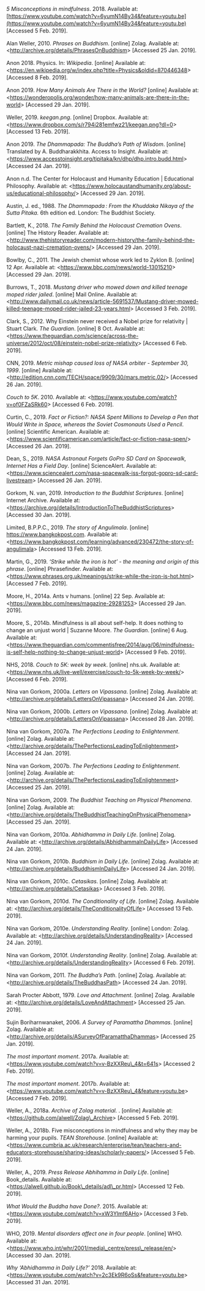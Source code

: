 <div class="csl-bib-body" style="line-height: 1.35; ">

<div class="csl-entry" style="margin-bottom: 1em;">

*5 Misconceptions in mindfulness*. 2018. Available at:
[https://www.youtube.com/watch?v=6yumN14By34&feature=youtu.be](https://www.youtube.com/watch?v=6yumN14By34&feature=youtu.be)  [Accessed 5 Feb. 2019\].

</div>

<div class="csl-entry" style="margin-bottom: 1em;">

Alan Weller, 2010. *Phrases on Buddhism*. \[online\] Zolag. Available
at: &lt;http://archive.org/details/PhrasesOnBuddhism&gt; \[Accessed 25
Jan. 2019\].

</div>

<div class="csl-entry" style="margin-bottom: 1em;">

Anon 2018. Physics. In: *Wikipedia*. \[online\] Available at:
&lt;https://en.wikipedia.org/w/index.php?title=Physics&oldid=870446348&gt;
\[Accessed 8 Feb. 2019\].

</div>

<div class="csl-entry" style="margin-bottom: 1em;">

Anon 2019. *How Many Animals Are There in the World?* \[online\]
Available at:
&lt;https://wonderopolis.org/wonder/how-many-animals-are-there-in-the-world&gt;
\[Accessed 29 Jan. 2019\].

</div>

<div class="csl-entry" style="margin-bottom: 1em;">

Weller, 2019. *keegan.png*. \[online\] Dropbox. Available at:
&lt;https://www.dropbox.com/s/r794i281emfwz21/keegan.png?dl=0&gt;
\[Accessed 13 Feb. 2019\].

</div>

<div class="csl-entry" style="margin-bottom: 1em;">

Anon 2019. *The Dhammapada: The Buddha’s Path of Wisdom*. \[online\]
Translated by A. Buddharakkhita. Access to Insight. Available at:
&lt;https://www.accesstoinsight.org/tipitaka/kn/dhp/dhp.intro.budd.html&gt;
\[Accessed 24 Jan. 2019\].

</div>

<div class="csl-entry" style="margin-bottom: 1em;">

Anon n.d. The Center for Holocaust and Humanity Education | Educational
Philosophy. Available at:
&lt;https://www.holocaustandhumanity.org/about-us/educational-philosophy/&gt;
\[Accessed 29 Jan. 2019\].

</div>

<div class="csl-entry" style="margin-bottom: 1em;">

Austin, J. ed., 1988. *The Dhammapada : From the Khuddaka Nikaya of the
Sutta Pitaka.* 6th edition ed. London: The Buddhist Society.

</div>

<div class="csl-entry" style="margin-bottom: 1em;">

Bartlett, K., 2018. *The Family Behind the Holocaust Cremation Ovens*.
\[online\] The History Reader. Available at:
&lt;http://www.thehistoryreader.com/modern-history/the-family-behind-the-holocaust-nazi-cremation-ovens/&gt;
\[Accessed 29 Jan. 2019\].

</div>

<div class="csl-entry" style="margin-bottom: 1em;">

Bowlby, C., 2011. The Jewish chemist whose work led to Zyklon B.
\[online\] 12 Apr. Available at:
&lt;https://www.bbc.com/news/world-13015210&gt; \[Accessed 29 Jan.
2019\].

</div>

<div class="csl-entry" style="margin-bottom: 1em;">

Burrows, T., 2018. *Mustang driver who mowed down and killed teenage
moped rider jailed*. \[online\] Mail Online. Available at:
&lt;http://www.dailymail.co.uk/news/article-5691537/Mustang-driver-mowed-killed-teenage-moped-rider-jailed-23-years.html&gt;
\[Accessed 3 Feb. 2019\].

</div>

<div class="csl-entry" style="margin-bottom: 1em;">

Clark, S., 2012. Why Einstein never received a Nobel prize for
relativity | Stuart Clark. *The Guardian*. \[online\] 8 Oct. Available
at:
&lt;https://www.theguardian.com/science/across-the-universe/2012/oct/08/einstein-nobel-prize-relativity&gt;
\[Accessed 6 Feb. 2019\].

</div>

<div class="csl-entry" style="margin-bottom: 1em;">

CNN, 2019. *Metric mishap caused loss of NASA orbiter - September 30,
1999*. \[online\] Available at:
&lt;http://edition.cnn.com/TECH/space/9909/30/mars.metric.02/&gt;
\[Accessed 26 Jan. 2019\].

</div>

<div class="csl-entry" style="margin-bottom: 1em;">

*Couch to 5K*. 2010. Available at:
&lt;https://www.youtube.com/watch?v=of0FZaSRk60&gt; \[Accessed 6 Feb.
2019\].

</div>

<div class="csl-entry" style="margin-bottom: 1em;">

Curtin, C., 2019. *Fact or Fiction?: NASA Spent Millions to Develop a
Pen that Would Write in Space, whereas the Soviet Cosmonauts Used a
Pencil*. \[online\] Scientific American. Available at:
&lt;https://www.scientificamerican.com/article/fact-or-fiction-nasa-spen/&gt;
\[Accessed 26 Jan. 2019\].

</div>

<div class="csl-entry" style="margin-bottom: 1em;">

Dean, S., 2019. *NASA Astronaut Forgets GoPro SD Card on Spacewalk,
Internet Has a Field Day*. \[online\] ScienceAlert. Available at:
&lt;https://www.sciencealert.com/nasa-spacewalk-iss-forgot-gopro-sd-card-livestream&gt;
\[Accessed 26 Jan. 2019\].

</div>

<div class="csl-entry" style="margin-bottom: 1em;">

Gorkom, N. van, 2019. *Introduction to the Buddhist Scriptures*.
\[online\] Internet Archive. Available at:
&lt;https://archive.org/details/IntroductionToTheBuddhistScriptures&gt;
\[Accessed 30 Jan. 2019\].

</div>

<div class="csl-entry" style="margin-bottom: 1em;">

Limited, B.P.P.C., 2019. *The story of Angulimala*. \[online\]
https://www.bangkokpost.com. Available at:
&lt;https://www.bangkokpost.com/learning/advanced/230472/the-story-of-angulimala&gt;
\[Accessed 13 Feb. 2019\].

</div>

<div class="csl-entry" style="margin-bottom: 1em;">

Martin, G., 2019. *‘Strike while the iron is hot’ - the meaning and
origin of this phrase*. \[online\] Phrasefinder. Available at:
&lt;https://www.phrases.org.uk/meanings/strike-while-the-iron-is-hot.html&gt;
\[Accessed 7 Feb. 2019\].

</div>

<div class="csl-entry" style="margin-bottom: 1em;">

Moore, H., 2014a. Ants v humans. \[online\] 22 Sep. Available at:
&lt;https://www.bbc.com/news/magazine-29281253&gt; \[Accessed 29 Jan.
2019\].

</div>

<div class="csl-entry" style="margin-bottom: 1em;">

Moore, S., 2014b. Mindfulness is all about self-help. It does nothing to
change an unjust world | Suzanne Moore. *The Guardian*. \[online\] 6
Aug. Available at:
&lt;https://www.theguardian.com/commentisfree/2014/aug/06/mindfulness-is-self-help-nothing-to-change-unjust-world&gt;
\[Accessed 9 Feb. 2019\].

</div>

<div class="csl-entry" style="margin-bottom: 1em;">

NHS, 2018. *Couch to 5K: week by week*. \[online\] nhs.uk. Available at:
&lt;https://www.nhs.uk/live-well/exercise/couch-to-5k-week-by-week/&gt;
\[Accessed 6 Feb. 2019\].

</div>

<div class="csl-entry" style="margin-bottom: 1em;">

Nina van Gorkom, 2000a. *Letters on Vipassana*. \[online\] Zolag.
Available at: &lt;http://archive.org/details/LettersOnVipassana&gt;
\[Accessed 24 Jan. 2019\].

</div>

<div class="csl-entry" style="margin-bottom: 1em;">

Nina van Gorkom, 2000b. *Letters on Vipassana*. \[online\] Zolag.
Available at: &lt;http://archive.org/details/LettersOnVipassana&gt;
\[Accessed 28 Jan. 2019\].

</div>

<div class="csl-entry" style="margin-bottom: 1em;">

Nina van Gorkom, 2007a. *The Perfections Leading to Enlightenment*.
\[online\] Zolag. Available at:
&lt;http://archive.org/details/ThePerfectionsLeadingToEnlightenment&gt;
\[Accessed 24 Jan. 2019\].

</div>

<div class="csl-entry" style="margin-bottom: 1em;">

Nina van Gorkom, 2007b. *The Perfections Leading to Enlightenment*.
\[online\] Zolag. Available at:
&lt;http://archive.org/details/ThePerfectionsLeadingToEnlightenment&gt;
\[Accessed 25 Jan. 2019\].

</div>

<div class="csl-entry" style="margin-bottom: 1em;">

Nina van Gorkom, 2009. *The Buddhist Teaching on Physical Phenomena*.
\[online\] Zolag. Available at:
&lt;http://archive.org/details/TheBuddhistTeachingOnPhysicalPhenomena&gt;
\[Accessed 25 Jan. 2019\].

</div>

<div class="csl-entry" style="margin-bottom: 1em;">

Nina van Gorkom, 2010a. *Abhidhamma in Daily Life*. \[online\] Zolag.
Available at: &lt;http://archive.org/details/AbhidhammaInDailyLife&gt;
\[Accessed 24 Jan. 2019\].

</div>

<div class="csl-entry" style="margin-bottom: 1em;">

Nina van Gorkom, 2010b. *Buddhism in Daily Life*. \[online\] Zolag.
Available at: &lt;http://archive.org/details/BuddhismInDailyLife&gt;
\[Accessed 24 Jan. 2019\].

</div>

<div class="csl-entry" style="margin-bottom: 1em;">

Nina van Gorkom, 2010c. *Cetasikas*. \[online\] Zolag. Available at:
&lt;http://archive.org/details/Cetasikas&gt; \[Accessed 3 Feb. 2019\].

</div>

<div class="csl-entry" style="margin-bottom: 1em;">

Nina van Gorkom, 2010d. *The Conditionality of Life*. \[online\] Zolag.
Available at: &lt;http://archive.org/details/TheConditionalityOfLife&gt;
\[Accessed 13 Feb. 2019\].

</div>

<div class="csl-entry" style="margin-bottom: 1em;">

Nina van Gorkom, 2010e. *Understanding Reality*. \[online\] London:
Zolag. Available at:
&lt;http://archive.org/details/UnderstandingReality&gt; \[Accessed 24
Jan. 2019\].

</div>

<div class="csl-entry" style="margin-bottom: 1em;">

Nina van Gorkom, 2010f. *Understanding Reality*. \[online\] Zolag.
Available at: &lt;http://archive.org/details/UnderstandingReality&gt;
\[Accessed 6 Feb. 2019\].

</div>

<div class="csl-entry" style="margin-bottom: 1em;">

Nina van Gorkom, 2011. *The Buddha’s Path*. \[online\] Zolag. Available
at: &lt;http://archive.org/details/TheBuddhasPath&gt; \[Accessed 24 Jan.
2019\].

</div>

<div class="csl-entry" style="margin-bottom: 1em;">

Sarah Procter Abbott, 1979. *Love and Attachment*. \[online\] Zolag.
Available at: &lt;http://archive.org/details/LoveAndAttachment&gt;
\[Accessed 25 Jan. 2019\].

</div>

<div class="csl-entry" style="margin-bottom: 1em;">

Sujin Boriharnwanaket, 2006. *A Survey of Paramattha Dhammas*.
\[online\] Zolag. Available at:
&lt;http://archive.org/details/ASurveyOfParamatthaDhammas&gt; \[Accessed
25 Jan. 2019\].

</div>

<div class="csl-entry" style="margin-bottom: 1em;">

*The most important moment*. 2017a. Available at:
&lt;https://www.youtube.com/watch?v=v-BzXXReu\_4&t=641s&gt; \[Accessed 2
Feb. 2019\].

</div>

<div class="csl-entry" style="margin-bottom: 1em;">

*The most important moment*. 2017b. Available at:
&lt;https://www.youtube.com/watch?v=v-BzXXReu\_4&feature=youtu.be&gt;
\[Accessed 7 Feb. 2019\].

</div>

<div class="csl-entry" style="margin-bottom: 1em;">

Weller, A., 2018a. *Archive of Zolag material.* . \[online\] Available
at: &lt;https://github.com/alwell/Zolag\_Archive&gt; \[Accessed 5 Feb.
2019\].

</div>

<div class="csl-entry" style="margin-bottom: 1em;">

Weller, A., 2018b. Five misconceptions in mindfulness and why they may
be harming your pupils. *TEAN Storehouse*. \[online\] Available at:
&lt;https://www.cumbria.ac.uk/research/enterprise/tean/teachers-and-educators-storehouse/sharing-ideas/scholarly-papers/&gt;
\[Accessed 5 Feb. 2019\].

</div>

<div class="csl-entry" style="margin-bottom: 1em;">

Weller, A., 2019. *Press Release Abhihamma in Daily Life*. \[online\]
Book\_details. Available at:
&lt;https://alwell.github.io/Book\_details/adl\_pr.html&gt; \[Accessed
12 Feb. 2019\].

</div>

<div class="csl-entry" style="margin-bottom: 1em;">

*What Would the Buddha have Done?*. 2015. Available at:
&lt;https://www.youtube.com/watch?v=xW3Ylmf6AHo&gt; \[Accessed 3 Feb.
2019\].

</div>

<div class="csl-entry" style="margin-bottom: 1em;">

WHO, 2019. *Mental disorders affect one in four people*. \[online\] WHO.
Available at:
&lt;https://www.who.int/whr/2001/media\_centre/press\_release/en/&gt;
\[Accessed 30 Jan. 2019\].

</div>

<div class="csl-entry">

*Why ‘Abhidhamma in Daily Life?’* 2018. Available at:
&lt;https://www.youtube.com/watch?v=2c3Ek9R6oSs&feature=youtu.be&gt;
\[Accessed 31 Jan. 2019\].

</div>

</div>
